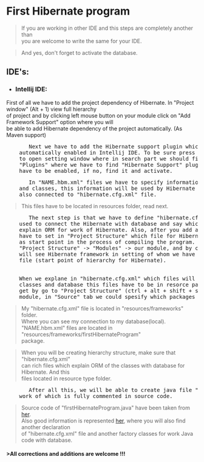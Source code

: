 # First Hibernate program
>If you are working in other IDE and this steps are completely another than  
you are welcome to write the same for your IDE.  

>And yes, don't forget to activate the database.  
## IDE's:
* ### Intellij IDE:
First of all we have to add the project dependency of Hibernate. In "Project window" (Alt + 1) view full hierarchy  
of project and by clicking left mouse button on your module click on "Add Framework Support" option where you will  
be able to add Hibernate dependency of the project automatically. (As Maven support)  

<pre>
       Next we have to add the Hibernate support plugin which is  
    automatically enabled in Intellij IDE. To be sure press (ctrl + alt + s) 
    to open setting window where in search part we should find the  
    "Plugins" where we have to find "Hibernate Support" plugin which  
    have to be enabled, if no, find it and activate.
</pre>
<pre>
       In "NAME.hbm.xml" files we have to specify information about ORM between database  
    and classes, this information will be used by Hibernate later. And this files will be  
    also connected to "hibernate.cfg.xml" file.
</pre>
>This files have to be located in resources folder, read next.
<pre>
       The next step is that we have to define "hibernate.cfg.xml" file which will be  
    used to connect the Hibernate with database and say which files(NAME.hbm.xml) are  
    explain ORM for work of Hibernate. Also, after you add a "hibernate.cfg.xml" file we  
    have to set in "Project Structure" which file for Hibernate framework will be named  
    as start point in the process of compiling the program. As sad before we have to go to  
    "Project Structure" -> "Modules" -> our module, and by clicking on dropdown list you  
    will see Hibernate framework in setting of whom we have to set path to "hibernate.cfg.xml"  
    file (start point of hierarchy for Hibernate).
    
    
    When we explane in "hibernate.cfg.xml" which files will explaine ORM between  
    classes and database this files have to be in resorce package which we could  
    get by go to "Project Structure" (ctrl + alt + shift + s) -> "Modules" -> our  
    module, in "Source" tab we could spesify which packages will be called as "Resources".  
</pre>
>My "hibernate.cfg.xml" file is located in "resources/frameworks" folder.  
Where you can see my connection to my database(local).
"NAME.hbm.xml" files are located in "resources/frameworks/firstHibernateProgram"  
package.

>When you will be creating hierarchy structure, make sure that "hibernate.cfg.xml"  
can rich files which explain ORM of the classes with database for Hibernate. And this  
files located in resource type folder.

<pre>
       After all this, we will be able to create java file "firstHibernateProgram.java"  
    work of which is fully commented in source code.
</pre>
>Source code of "firstHibernateProgram.java" have been taken from [her](https://www.tutorialspoint.com/hibernate/hibernate_examples.htm).  
Also good information is represented [her](https://thoughts-on-java.org/hibernate-getting-started/), where you will also find another declaration  
of "hibernate.cfg.xml" file and another factory classes for work Java code with database.
#### >All corrections and additions are welcome !!!